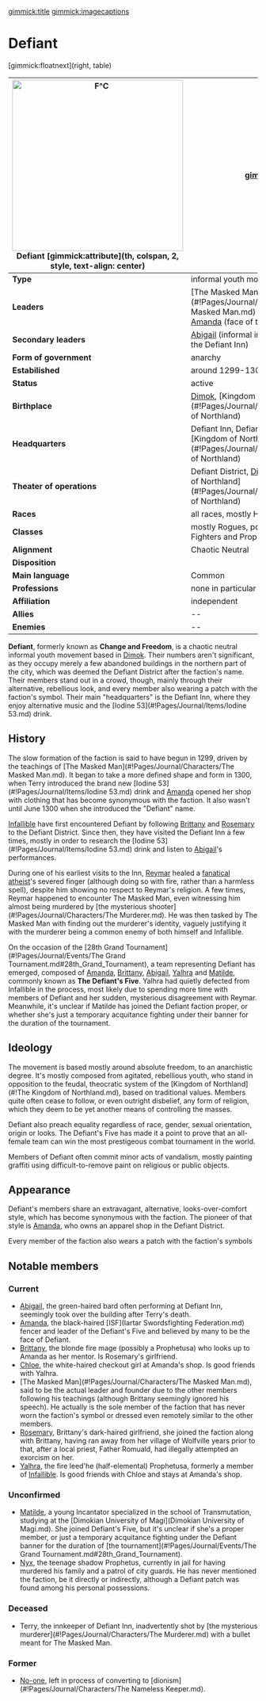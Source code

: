 [gimmick:title](Defiant)
[gimmick:imagecaptions]( )

# Defiant

[gimmick:floatnext](right, table)

| <a href="https://i.imgur.com/ZVeztfS.png"><img src="https://i.imgur.com/ZVeztfS.png" width="345px" alt="F^C" title="Defiant symbol"></img></a><br />Defiant [gimmick:attribute](th, colspan, 2, style, text-align: center) | [gimmick:del]()                                              |
| ------------------------------------------------------------ | ------------------------------------------------------------ |
| **Type**                                                     | informal youth movement                                      |
| **Leaders**                                                  | [The Masked Man](#!Pages/Journal/Characters/The Masked Man.md) (probably)<br />[Amanda](#!Pages/Journal/Characters/Amanda.md) (face of the faction) |
| **Secondary leaders**                                        | [Abigail](#!Pages/Journal/Characters/Abigail.md) (informal innkeeper at <br />the Defiant Inn) |
| **Form of government**                                       | anarchy                                                      |
| **Estabilished**                                             | around 1299-1300                                             |
| **Status**                                                   | active                                                       |
| **Birthplace**                                               | [Dimok](#!Pages/Journal/Locations/Dimok.md), [Kingdom of Northland](#!Pages/Journal/Organizations/Kingdom of Northland) |
| **Headquarters**                                             | Defiant Inn, Defiant District, [Dimok](#!Pages/Journal/Locations/Dimok.md), <br />[Kingdom of Northland](#!Pages/Journal/Organizations/Kingdom of Northland) |
| **Theater of operations**                                    | Defiant District, [Dimok](#!Pages/Journal/Locations/Dimok.md), [Kingdom <br />of Northland](#!Pages/Journal/Organizations/Kingdom of Northland) |
| **Races**                                                    | all races, mostly Humans                                     |
| **Classes**                                                  | mostly Rogues, possibly a few<br />Fighters and Propheti     |
| **Alignment**                                                | Chaotic Neutral                                              |
| **Disposition**                                              |                                                              |
| **Main language**                                            | Common                                                       |
| **Professions**                                              | none in particular (mostly youth)                            |
| **Affiliation**                                              | independent                                                  |
| **Allies**                                                   | --                                                           |
| **Enemies**                                                  | --                                                           |

**Defiant**, formerly known as **Change and Freedom**, is a chaotic neutral informal youth movement based in [Dimok](#!Pages/Journal/Locations/Dimok.md). Their numbers aren't significant, as they occupy merely a few abandoned buildings in the northern part of the city, which was deemed the Defiant District after the faction's name. Their members stand out in a crowd, though, mainly through their alternative, rebellious look, and every member also wearing a patch with the faction's symbol. Their main "headquarters" is the Defiant Inn, where they enjoy alternative music and the [Iodine 53](#!Pages/Journal/Items/Iodine 53.md) drink.

## History

The slow formation of the faction is said to have begun in 1299, driven by the teachings of [The Masked Man](#!Pages/Journal/Characters/The Masked Man.md). It began to take a more defined shape and form in 1300, when Terry introduced the brand new [Iodine 53](#!Pages/Journal/Items/Iodine 53.md) drink and [Amanda](#!Pages/Journal/Characters/Amanda.md) opened her shop with clothing that has become synonymous with the faction. It also wasn't until June 1300 when she introduced the "Defiant" name.

[Infallible](Infallible.md) have first encountered Defiant by following [Brittany](#!Pages/Journal/Characters/Brittany.md) and [Rosemary](#!Pages/Journal/Characters/Rosemary.md) to the Defiant District. Since then, they have visited the Defiant Inn a few times, mostly in order to research the [Iodine 53](#!Pages/Journal/Items/Iodine 53.md) drink and listen to [Abigail](#!Pages/Journal/Characters/Abigail.md)'s performances.

During one of his earliest visits to the Inn, [Reymar](#!Pages/Journal/Characters/Reymar.md) healed a [fanatical atheist](#!Pages/Journal/Characters/No-one.md)'s severed finger (although doing so with fire, rather than a harmless spell), despite him showing no respect to Reymar's religion. A few times, Reymar happened to encounter The Masked Man, even witnessing him almost being murdered by [the mysterious shooter](#!Pages/Journal/Characters/The Murderer.md). He was then tasked by The Masked Man with finding out the murderer's identity, vaguely justifying it with the murderer being a common enemy of both himself and Infallible.

On the occasion of the [28th Grand Tournament](#!Pages/Journal/Events/The Grand Tournament.md#28th_Grand_Tournament), a team representing Defiant has emerged, composed of [Amanda](#!Pages/Journal/Characters/Amanda.md), [Brittany](#!Pages/Journal/Characters/Brittany.md), [Abigail](#!Pages/Journal/Characters/Abigail.md), [Yalhra](#!Pages/Journal/Characters/Yalhra.md) and [Matilde](#!Pages/Journal/Characters/Matilde.md), commonly known as **The Defiant's Five**. Yalhra had quietly defected from Infallible in the process, most likely due to spending more time with members of Defiant and her sudden, mysterious disagreement with Reymar. Meanwhile, it's unclear if Matilde has joined the Defiant faction proper, or whether she's just a temporary acquitance fighting under their banner for the duration of the tournament.

## Ideology

The movement is based mostly around absolute freedom, to an anarchistic degree. It's mostly composed from agitated, rebellious youth, who stand in opposition to the feudal, theocratic system of the [Kingdom of Northland](#!The Kingdom of Northland.md), based on traditional values. Members quite often cease to follow, or even outright disbelief, any form of religion, which they deem to be yet another means of controlling the masses.

Defiant also preach equality regardless of race, gender, sexual orientation, origin or looks. The Defiant's Five has made it a point to prove that an all-female team can win the most prestigeous combat tournament in the world.

Members of Defiant often commit minor acts of vandalism, mostly painting graffiti using difficult-to-remove paint on religious or public objects.

## Appearance

Defiant's members share an extravagant, alternative, looks-over-comfort style, which has become synonymous with the faction. The pioneer of that style is [Amanda](#!Pages/Journal/Characters/Amanda.md), who owns an apparel shop in the Defiant District.

Every member of the faction also wears a patch with the faction's symbols

## Notable members

### Current

* [Abigail](#!Pages/Journal/Characters/Abigail.md), the green-haired bard often performing at Defiant Inn, seemingly took over the building after Terry's death.
* [Amanda](#!Pages/Journal/Characters/Amanda.md), the black-haired [ISF](Iartar Swordsfighting Federation.md) fencer and leader of the Defiant's Five and believed by many to be the face of Defiant.
* [Brittany](#!Pages/Journal/Characters/Brittany.md), the blonde fire mage (possibly a Prophetusa) who looks up to Amanda as her mentor. Is Rosemary's girlfriend.
* [Chloe](#!Pages/Journal/Characters/Chloe.md), the white-haired checkout girl at Amanda's shop. Is good friends with Yalhra.
* [The Masked Man](#!Pages/Journal/Characters/The Masked Man.md), said to be the actual leader and founder due to the other members following his teachings (although Brittany seemingly ignored his speech). He actually is the sole member of the faction that has never worn the faction's symbol or dressed even remotely similar to the other members.
* [Rosemary](#!Pages/Journal/Characters/Rosemary.md), Brittany's dark-haired girlfriend, she joined the faction along with Brittany, having ran away from her village of Wolfville years prior to that, after a local priest, Father Romuald, had illegally attempted an exorcism on her.
* [Yalhra](#!Pages/Journal/Characters/Yalhra.md), the fire leed'he (half-elemental) Prophetusa, formerly a member of [Infallible](Infallible.md). Is good friends with Chloe and stays at Amanda's shop.

### Unconfirmed

* [Matilde](#!Pages/Journal/Characters/Matilde.md), a young Incantator specialized in the school of Transmutation, studying at the [Dimokian University of Magi](Dimokian University of Magi.md). She joined Defiant's Five, but it's unclear if she's a proper member, or just a temporary acquitance fighting under the Defiant banner for the duration of [the tournament](#!Pages/Journal/Events/The Grand Tournament.md#28th_Grand_Tournament).
* [Nyx](#!Pages/Journal/Characters/Nyx.md), the teenage shadow Prophetus, currently in jail for having murdered his family and a patrol of city guards. He has never mentioned the faction, be it directly or indirectly, although a Defiant patch was found among his personal possessions.

### Deceased

* Terry, the innkeeper of Defiant Inn, inadvertently shot by [the mysterious murderer](#!Pages/Journal/Characters/The Murderer.md) with a bullet meant for The Masked Man.

### Former

* [No-one](#!Pages/Journal/Characters/No-one.md), left in process of converting to [dionism](#!Pages/Journal/Characters/The Nameless Keeper.md).